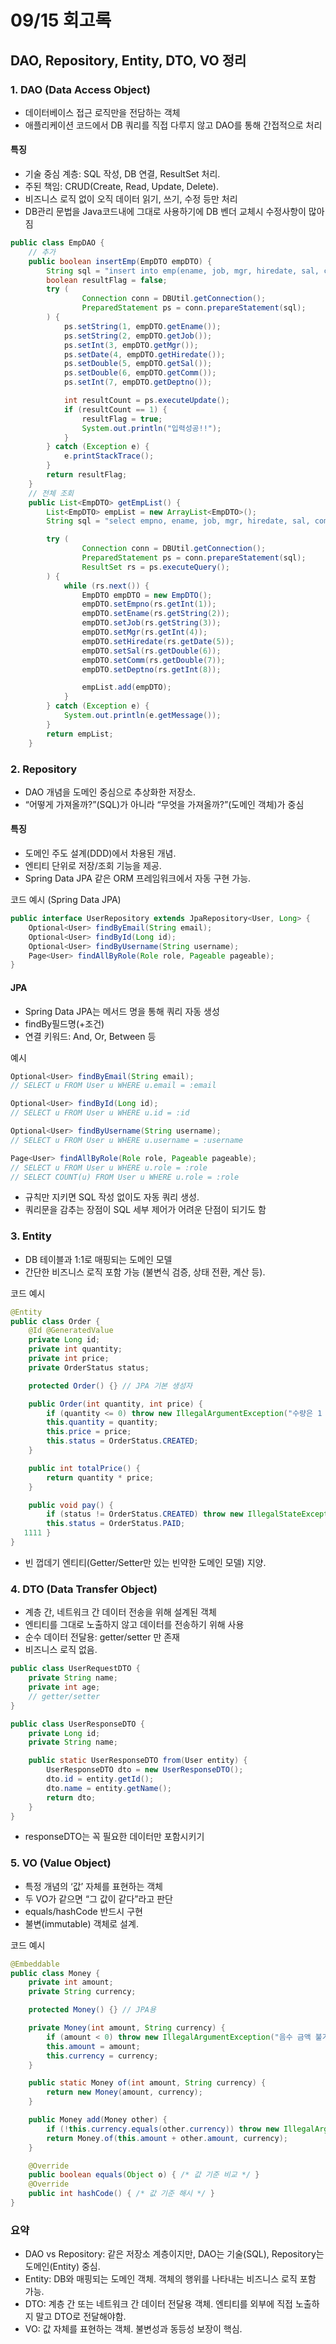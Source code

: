 # 09/15 회고록

## DAO, Repository, Entity, DTO, VO 정리

### 1. DAO (Data Access Object)
- 데이터베이스 접근 로직만을 전담하는 객체
- 애플리케이션 코드에서 DB 쿼리를 직접 다루지 않고 DAO를 통해 간접적으로 처리

#### 특징
- 기술 중심 계층: SQL 작성, DB 연결, ResultSet 처리.
- 주된 책임: CRUD(Create, Read, Update, Delete).
- 비즈니스 로직 없이 오직 데이터 읽기, 쓰기, 수정 등만 처리
- DB관리 문법을 Java코드내에 그대로 사용하기에 DB 벤더 교체시 수정사항이 많아짐

```java
public class EmpDAO {
    // 추가
    public boolean insertEmp(EmpDTO empDTO) {
        String sql = "insert into emp(ename, job, mgr, hiredate, sal, comm, deptno) values(?,?,?,?,?,?,?)";
        boolean resultFlag = false;
        try (
                Connection conn = DBUtil.getConnection();
                PreparedStatement ps = conn.prepareStatement(sql);
        ) {
            ps.setString(1, empDTO.getEname());
            ps.setString(2, empDTO.getJob());
            ps.setInt(3, empDTO.getMgr());
            ps.setDate(4, empDTO.getHiredate());
            ps.setDouble(5, empDTO.getSal());
            ps.setDouble(6, empDTO.getComm());
            ps.setInt(7, empDTO.getDeptno());

            int resultCount = ps.executeUpdate();
            if (resultCount == 1) {
                resultFlag = true;
                System.out.println("입력성공!!");
            }
        } catch (Exception e) {
            e.printStackTrace();
        }
        return resultFlag;
    }
    // 전체 조회
    public List<EmpDTO> getEmpList() {
        List<EmpDTO> empList = new ArrayList<EmpDTO>();
        String sql = "select empno, ename, job, mgr, hiredate, sal, comm, deptno from emp";

        try (
                Connection conn = DBUtil.getConnection();
                PreparedStatement ps = conn.prepareStatement(sql);
                ResultSet rs = ps.executeQuery();
        ) {
            while (rs.next()) {
                EmpDTO empDTO = new EmpDTO();
                empDTO.setEmpno(rs.getInt(1));
                empDTO.setEname(rs.getString(2));
                empDTO.setJob(rs.getString(3));
                empDTO.setMgr(rs.getInt(4));
                empDTO.setHiredate(rs.getDate(5));
                empDTO.setSal(rs.getDouble(6));
                empDTO.setComm(rs.getDouble(7));
                empDTO.setDeptno(rs.getInt(8));

                empList.add(empDTO);
            }
        } catch (Exception e) {
            System.out.println(e.getMessage());
        }
        return empList;
    }
```

### 2. Repository
- DAO 개념을 도메인 중심으로 추상화한 저장소.
- “어떻게 가져올까?”(SQL)가 아니라 “무엇을 가져올까?”(도메인 객체)가 중심

#### 특징
- 도메인 주도 설계(DDD)에서 차용된 개념.
- 엔티티 단위로 저장/조회 기능을 제공.
- Spring Data JPA 같은 ORM 프레임워크에서 자동 구현 가능.

코드 예시 (Spring Data JPA)
```java
public interface UserRepository extends JpaRepository<User, Long> {
    Optional<User> findByEmail(String email);
    Optional<User> findById(Long id);
    Optional<User> findByUsername(String username);
    Page<User> findAllByRole(Role role, Pageable pageable);
}
```
#### JPA
- Spring Data JPA는 메서드 명을 통해 쿼리 자동 생성
- findBy필드명(+조건)
- 연결 키워드: And, Or, Between 등

예시
```java
Optional<User> findByEmail(String email);
// SELECT u FROM User u WHERE u.email = :email

Optional<User> findById(Long id);
// SELECT u FROM User u WHERE u.id = :id

Optional<User> findByUsername(String username);
// SELECT u FROM User u WHERE u.username = :username

Page<User> findAllByRole(Role role, Pageable pageable);
// SELECT u FROM User u WHERE u.role = :role
// SELECT COUNT(u) FROM User u WHERE u.role = :role

```
- 규칙만 지키면 SQL 작성 없이도 자동 쿼리 생성.
- 쿼리문을 감추는 장점이 SQL 세부 제어가 어려운 단점이 되기도 함

### 3. Entity
- DB 테이블과 1:1로 매핑되는 도메인 모델
- 간단한 비즈니스 로직 포함 가능 (불변식 검증, 상태 전환, 계산 등).

코드 예시
```java
@Entity
public class Order {
    @Id @GeneratedValue
    private Long id;
    private int quantity;
    private int price;
    private OrderStatus status;

    protected Order() {} // JPA 기본 생성자

    public Order(int quantity, int price) {
        if (quantity <= 0) throw new IllegalArgumentException("수량은 1 이상");
        this.quantity = quantity;
        this.price = price;
        this.status = OrderStatus.CREATED;
    }

    public int totalPrice() {
        return quantity * price;
    }

    public void pay() {
        if (status != OrderStatus.CREATED) throw new IllegalStateException("결제 불가");
        this.status = OrderStatus.PAID;
   1111 }
}
```
- 빈 껍데기 엔티티(Getter/Setter만 있는 빈약한 도메인 모델) 지양.


### 4. DTO (Data Transfer Object)
- 계층 간, 네트워크 간 데이터 전송을 위해 설계된 객체
- 엔티티를 그대로 노출하지 않고 데이터를 전송하기 위해 사용
- 순수 데이터 전달용: getter/setter 만 존재
- 비즈니스 로직 없음.


```java
public class UserRequestDTO {
    private String name;
    private int age;
    // getter/setter
}

public class UserResponseDTO {
    private Long id;
    private String name;

    public static UserResponseDTO from(User entity) {
        UserResponseDTO dto = new UserResponseDTO();
        dto.id = entity.getId();
        dto.name = entity.getName();
        return dto;
    }
}
```
- responseDTO는 꼭 필요한 데이터만 포함시키기


### 5. VO (Value Object)
- 특정 개념의 ‘값’ 자체를 표현하는 객체
- 두 VO가 같으면 “그 값이 같다”라고 판단
- equals/hashCode 반드시 구현
- 불변(immutable) 객체로 설계.

코드 예시
```java
@Embeddable
public class Money {
    private int amount;
    private String currency;

    protected Money() {} // JPA용

    private Money(int amount, String currency) {
        if (amount < 0) throw new IllegalArgumentException("음수 금액 불가");
        this.amount = amount;
        this.currency = currency;
    }

    public static Money of(int amount, String currency) {
        return new Money(amount, currency);
    }

    public Money add(Money other) {
        if (!this.currency.equals(other.currency)) throw new IllegalArgumentException("통화 불일치");
        return Money.of(this.amount + other.amount, currency);
    }

    @Override
    public boolean equals(Object o) { /* 값 기준 비교 */ }
    @Override
    public int hashCode() { /* 값 기준 해시 */ }
}
```

### 요약
- DAO vs Repository: 같은 저장소 계층이지만, DAO는 기술(SQL), Repository는 도메인(Entity) 중심.
- Entity: DB와 매핑되는 도메인 객체. 객체의 행위를 나타내는 비즈니스 로직 포함 가능.
- DTO: 계층 간 또는 네트워크 간 데이터 전달용 객체. 엔티티를 외부에 직접 노출하지 말고 DTO로 전달해야함.
- VO: 값 자체를 표현하는 객체. 불변성과 동등성 보장이 핵심.